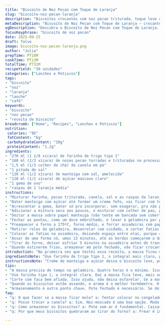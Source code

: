 ```yaml
---
title: "Biscoito de Noz Pecan com Toque de Laranja"
slug: "biscoito-noz-pecan-laranja"
description: "Biscoitos crocantes com noz pecan triturada, toque leve de canela e raspas de laranja para dar frescor. A textura fica na medida entre amanteigado e crocante, ótimo para acompanhar café ou chá. A massa pede tripla refrigeração para firmar e evitar que derreta na hora de assar. Pode trocar a canela por noz-moscada para uma variação terrosa. Ideal pra quem conhece biscoito mas quer algo com personalidade, que não fique seco e nem mole demais. Preparação simples, resultado que traz aroma e sabor intensos na hora do forno."
metaDescription: "Biscoito de Noz Pecan com Toque de Laranja – crocantes e aromáticos, são perfeitos para acompanhar um café forte ou um chá da tarde."
ogDescription: "Descubra o Biscoito de Noz Pecan com Toque de Laranja. Textura entre amanteigado e crocante, ideal para qualquer hora do dia."
focusKeyphrase: "biscoito de noz pecan"
date: 2025-09-25
draft: false
image: biscoito-noz-pecan-laranja.png
author: "Julia"
prepTime: PT18M
cookTime: PT13M
totalTime: PT31M
recipeYield: "30 unidades"
categories: ["Lanches e Petiscos"]
tags:
- "biscoito"
- "noz"
- "laranja"
- "lanche"
- "café"
keywords:
- "biscoito"
- "noz pecan"
- "receita de biscoito"
breadcrumb: ["Home", "Recipes", "Lanches e Petiscos"]
nutrition: 
 calories: "95"
 fatContent: "6g"
 carbohydrateContent: "10g"
 proteinContent: "1.2g"
ingredients:
- "270 ml (1 1/8 xícara) de farinha de trigo tipo 1"
- "160 ml (2/3 xícara) de nozes pecan torradas e trituradas no processador"
- "1,5 ml (1/3 colher de chá) de canela em pó"
- "1 pitada de sal"
- "120 ml (1/2 xícara) de manteiga sem sal, amolecida"
- "120 ml (1/2 xícara) de açúcar mascavo claro"
- "1 gema de ovo"
- "raspas de 1 laranja média"
instructions:
- "Misturar farinha, pecan triturada, canela, sal e as raspas da laranja em uma tigela. Reservar."
- "Bater manteiga com açúcar até formar um creme fofo, vai ficar com textura aerada, pessoal, isso ajuda na crocância."
- "Acrescentar a gema, bater só pra incorporar, sem exagerar, pra não passar do ponto e endurecer a massa."
- "Adicionar a mistura seca aos poucos, e misturar com colher de pau, pra não ativar o glúten e evitar biscoito duro."
- "Deitar a massa sobre papel manteiga (não tente em bancada sem cobertura, gruda tudo!) e enrolar formando dois cilindros de uns 16 cm."
- "Fechar as pontas, como um doce embrulhado, e levar à geladeira por pelo menos 4 horas. Massa deve ficar firme, quase dura ao toque."
- "Preaquecer o forno a 175ºC, forno médio, e forrar assadeiras com papel manteiga ou tapete de silicone."
- "Retirar rolos da geladeira, desenrolar com cuidado, e cortar fatias de cerca de 6 mm. Cuidado pra não desmanchar."
- "Colocar as fatias na assadeira, deixando espaço entre elas, porque crescem um pouco na hora de assar."
- "Assar de uma forma só, umas 13 minutos, até as bordas começarem a dourar levemente. A cor é a pista mais clara, e o aroma também."
- "Tirar do forno, deixar esfriar 5 minutos na assadeira antes de transferir pra grade. Se tirar quente, desmancha fácil."
- "Quando estiverem frios, armazenar em pote fechado, vão ficar crocantes no dia a dia, refrescarem aromas."
introduction: "Na primeira vez que testei essa receita, a massa ficou mole demais, tive que jogar no congelador por uma hora para firmar e consegui cortar os biscoitos bonitinhos. Foi aí que percebi que o segredo estava no descanso longo na geladeira, vira quase uma sintonia fina entre textura e sabor. A lança da canela com o crocante das pecans e o toque inesperado da laranja trouxeram uma camada de sabor que surpreende, principalmente para quem já está cansado do básico doce com noz. Essa mistura nunca deixo faltar quando quero um acompanhamento para um café mais encorpado, o biscoito quebra a doçura e ainda traz aroma na cozinha."
ingredientsNote: "Use farinha de trigo tipo 1, o integral mais claro, para textura melhor e absorção uniforme. Troque a manteiga sem sal por margarina vegetal para versão sem lactose, mas aí evite bater demais para não mudar a textura. Prefira açúcar mascavo claro para doçura com sabor, mas açúcar demerara também funciona. Das especiarias, se não curtir canela, um pouco de noz-moscada ralada na hora dá aquela complexidade terrosa diferente. As raspas de laranja são opcionais, mas testadas elevam a receita, além de refrescar o paladar. Nozes pecan frescas e torradas fazem toda a diferença, porque a umidade da noz impacta diretamente na textura final do biscoito, observe bem."
instructionsNote: "Creme de manteiga e açúcar deixa o biscoito leve, por isso é importante bater até perceber o aspecto quase esbranquiçado, isso é ar incorporado. A massa fica delicada, ter cuidado na hora de enrolar ajuda a formar os cilindros sem rachaduras. Deixe as extremidades bem fechadas porque massa solta por ali endurece na geladeira. O descanso de pelo menos 4 horas é essencial para firmar e ajudar o corte; menos tempo e o biscoito vai virar um patê na assadeira. Corte as fatias com faca afiada para evitar que esmigalhem. O cheiro no forno é o sinal para controlar o tempo, se queimar fica amargo, então olho atento é o melhor termômetro. Esfriar parcialmente na assadeira evita que eles quebrem na hora de transferir."
tips:
- "A massa precisa de tempo na geladeira. Quatro horas é o mínimo. Isso ajuda a moldar sem desmanchar. Já fiz sem esse descanso e virou uma meleca. A textura ficou ruim, tudo grudou. Esse tempo é fundamental pra firmar."
- "Use farinha tipo 1, a integral clara. Daí a massa fica leve, mais uniforme. Troque a manteiga por margarina se for evitar lactose. Mas, cuidado ao bater, pode perder a textura. Se não conseguir a textura certa, fica tudo muito duro."
- "Corte com faca bem afiada. Isso ajuda, não deixa esfarelar. Se a massa não arrefece direito, e se não esfriar antes de cortar, fica uma gororoba. O que não é bom. Fica difícil de manipular. Fuja do calor na hora de tirar do forno."
- "Quando os biscoitos estão assando, o aroma é o melhor termômetro. O cheiro da laranja e da canela é quase hipnótico. Fique de olho, não deixe queimar. Se as bordas dourarem, já é hora de tirar. Se passar do ponto amargam."
- "Armazenamento é outro ponto chave. Pote fechado é necessário. Se deixá-los em um recipiente aberto, perdem a crocância. Não adianta fazer tudo direito e depois negligenciar aqui. O ideal é no local fresco e seco."
faq:
- "q: O que fazer se a massa ficar mole? a: Tentar colocar no congelador por uma hora. Ajuda a firmar. Não tenha pressa, massa mole não corta e desmancha."
- "q: Posso trocar a canela? a: Sim. Noz-moscada é uma boa opção. Muda o sabor, dá um toque diferente. Mas testei e a canela é insubstituível em aroma."
- "q: Como armazenar os biscoitos? a: Pote sem ar é fundamental. Caixas abertas deixam os biscoitos moles. Também pode usar sacos ziplock, mas deixe o ar sair."
- "q: Por que meus biscoitos quebraram ao tirar do forno? a: Frear é importante. Espere esfriar, pelo menos cinco minutos na assadeira. Se tirar quente, desmancham fácil. Essa etapa é crucial."

---
```

